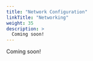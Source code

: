 ```yaml
---
title: "Network Configuration"
linkTitle: "Networking"
weight: 35
description: >
  Coming soon!
---
```


Coming soon!